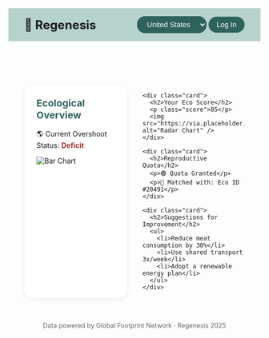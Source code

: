 <!DOCTYPE html>
<html lang="en">
<head>
  <meta charset="UTF-8" />
  <meta name="viewport" content="width=device-width, initial-scale=1.0" />
  <title>Regenesis – Eco Reproduction Dashboard</title>
  <style>
    :root {
      --primary-bg: #D3E5E4;
      --primary-dark: #2E635C;
      --card-bg: #ffffff;
      --text-dark: #2C2C2C;
      --accent: #6BA99C;
      --radius: 16px;
    }

    body {
      margin: 0;
      font-family: 'Helvetica Neue', sans-serif;
      background-color: var(--primary-bg);
      color: var(--text-dark);
    }

    header {
      display: flex;
      justify-content: space-between;
      align-items: center;
      padding: 1rem 2rem;
      background-color: #B6D2CD;
    }

    header h1 {
      font-size: 1.5rem;
      margin: 0;
    }

    nav button, select {
      background-color: var(--primary-dark);
      color: white;
      border: none;
      padding: 0.5rem 1rem;
      border-radius: var(--radius);
      cursor: pointer;
      font-size: 0.9rem;
    }

    .container {
      padding: 2rem;
      display: grid;
      grid-template-columns: 1fr 1fr;
      gap: 2rem;
    }

    .card {
      background: var(--card-bg);
      border-radius: var(--radius);
      padding: 1.5rem;
      box-shadow: 0 4px 12px rgba(0,0,0,0.06);
    }

    .card h2 {
      margin-top: 0;
      font-size: 1.2rem;
      color: var(--primary-dark);
    }

    .score {
      font-size: 3rem;
      color: var(--primary-dark);
      font-weight: bold;
    }

    .footer {
      text-align: center;
      padding: 1rem;
      font-size: 0.8rem;
      color: #666;
    }
  </style>
</head>
<body>
  <header>
    <h1>🌿 Regenesis</h1>
    <nav>
      <select>
        <option>United States</option>
        <option>China</option>
        <option>India</option>
      </select>
      <button>Log In</button>
    </nav>
  </header>

  <div class="container">
    <div class="card">
      <h2>Ecological Overview</h2>
      <p>🌎 Current Overshoot Status: <strong style="color:#A43131">Deficit</strong></p>
      <img src="https://via.placeholder.com/300x150" alt="Bar Chart" />
    </div>

    <div class="card">
      <h2>Your Eco Score</h2>
      <p class="score">85</p>
      <img src="https://via.placeholder.com/200x200" alt="Radar Chart" />
    </div>

    <div class="card">
      <h2>Reproductive Quota</h2>
      <p>🟢 Quota Granted</p>
      <p>🔗 Matched with: Eco ID #20491</p>
    </div>

    <div class="card">
      <h2>Suggestions for Improvement</h2>
      <ul>
        <li>Reduce meat consumption by 30%</li>
        <li>Use shared transport 3x/week</li>
        <li>Adopt a renewable energy plan</li>
      </ul>
    </div>
  </div>

  <div class="footer">
    Data powered by Global Footprint Network · Regenesis 2025
  </div>
</body>
</html>
